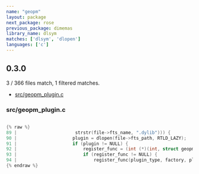 ```yaml
---
name: "geopm"
layout: package
next_package: rose
previous_package: dimemas
library_name: dlsym
matches: ['dlsym', 'dlopen']
languages: ['c']
---
```

## 0.3.0
3 / 366 files match, 1 filtered matches.

 - [src/geopm_plugin.c](#srcgeopm_pluginc)

### src/geopm_plugin.c

```c

{% raw %}
89 |                      strstr(file->fts_name, ".dylib"))) {
90 |                     plugin = dlopen(file->fts_path, RTLD_LAZY);
91 |                     if (plugin != NULL) {
92 |                         register_func = (int (*)(int, struct geopm_factory_c *, void *)) dlsym(plugin, "geopm_plugin_register");
93 |                         if (register_func != NULL) {
94 |                             register_func(plugin_type, factory, plugin);
{% endraw %}

```